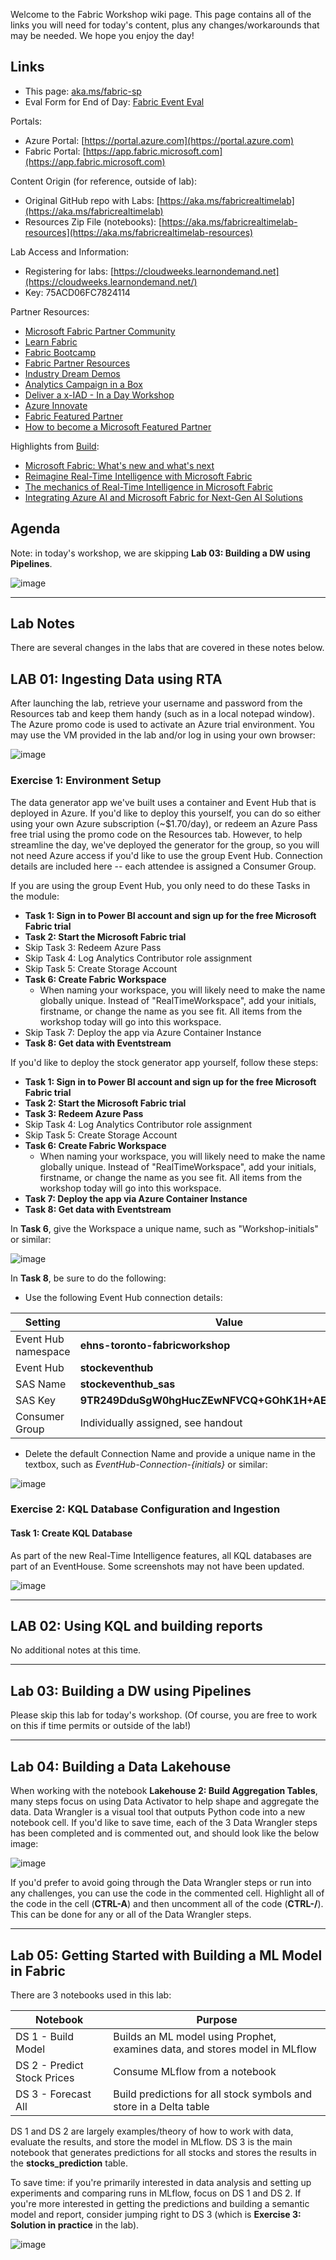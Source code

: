 Welcome to the Fabric Workshop wiki page. This page contains all of the links you will need for today's content, plus any changes/workarounds that may be needed. We hope you enjoy the day!
 
## Links
 
* This page: [aka.ms/fabric-sp](https://aka.ms/fabric-sp)
* Eval Form for End of Day: [Fabric Event Eval](https://forms.office.com/pages/responsepage.aspx?id=v4j5cvGGr0GRqy180BHbR5UnTHndg5dHvqF4p45wkjZURFZONzBXNUtTNzZRWEpSV0VLRURXSlM3Ti4u&origin=QRCode&qrcodeorigin=presentation)
 
Portals:
* Azure Portal: [https://portal.azure.com](https://portal.azure.com)
* Fabric Portal: [https://app.fabric.microsoft.com](https://app.fabric.microsoft.com)
 
Content Origin (for reference, outside of lab):
* Original GitHub repo with Labs: [https://aka.ms/fabricrealtimelab](https://aka.ms/fabricrealtimelab)
* Resources Zip File (notebooks): [https://aka.ms/fabricrealtimelab-resources](https://aka.ms/fabricrealtimelab-resources)
 
Lab Access and Information:
* Registering for labs: [https://cloudweeks.learnondemand.net](https://cloudweeks.learnondemand.net/)
* Key: 75ACD06FC7824114
 
Partner Resources:
* [Microsoft Fabric Partner Community](https://aka.ms/JoinFabricPartnerCommunity)
* [Learn Fabric](https://aka.ms/learn-fabric)
* [Fabric Bootcamp](https://aka.ms/azuredepthworkshops)
* [Fabric Partner Resources](https://aka.ms/FabricPartnerResources)
* [Industry Dream Demos](https://aka.ms/dreams)
* [Analytics Campaign in a Box](https://aka.ms/AnalyticsCIAB)
* [Deliver a x-IAD - In a Day Workshop](https://aka.ms/XIADPartnerOpportunity)
* [Azure Innovate](https://aka.ms/AzurePLofferings)
* [Fabric Featured Partner](https://aka.ms/FabricFeaturedPartners)
* [How to become a Microsoft Featured Partner](https://aka.ms/HowToBecomeFFP)
 
Highlights from [Build](https://build.microsoft.com):
* [Microsoft Fabric: What's new and what's next](https://build.microsoft.com/en-US/sessions/e2dadf62-d982-4467-9c5c-fd232d663783?source=sessions)
* [Reimagine Real-Time Intelligence with Microsoft Fabric](https://build.microsoft.com/en-US/sessions/2b5c3675-36e7-4d70-bf4e-3d98c913a018?source=sessions)
* [The mechanics of Real-Time Intelligence in Microsoft Fabric](https://build.microsoft.com/en-US/sessions/514d3926-7f9a-412b-a095-93d6e5df0bca?source=sessions)
* [Integrating Azure AI and Microsoft Fabric for Next-Gen AI Solutions](https://build.microsoft.com/en-US/sessions/91971ab3-93e4-429d-b2d7-5b60b2729b72?source=sessions)
 
## Agenda
 
Note: in today's workshop, we are skipping **Lab 03: Building a DW using Pipelines**.
 
![image](https://github.com/bhitney/TalkNotes/assets/2793422/b2dc58b3-5666-4817-9b00-b949480bedf5)
 
***
 
## Lab Notes
 
There are several changes in the labs that are covered in these notes below.
 
## LAB 01: Ingesting Data using RTA
 
After launching the lab, retrieve your username and password from the Resources tab and keep them handy (such as in a local notepad window). The Azure promo code is used to activate an Azure trial environment. You may use the VM provided in the lab and/or log in using your own browser:
 
![image](https://github.com/bhitney/TalkNotes/assets/2793422/3021ecc2-208b-4ce6-8a5e-7bd6f7a8c2e5)
 
### Exercise 1: Environment Setup
 
The data generator app we've built uses a container and Event Hub that is deployed in Azure. If you'd like to deploy this yourself, you can do so either using your own Azure subscription (~$1.70/day), or redeem an Azure Pass free trial using the promo code on the Resources tab. However, to help streamline the day, we've deployed the generator for the group, so you will not need Azure access if you'd like to use the group Event Hub. Connection details are included here -- each attendee is assigned a Consumer Group.
 
If you are using the group Event Hub, you only need to do these Tasks in the module:
 
* **Task 1: Sign in to Power BI account and sign up for the free Microsoft Fabric trial**
* **Task 2: Start the Microsoft Fabric trial**
* Skip Task 3: Redeem Azure Pass
* Skip Task 4: Log Analytics Contributor role assignment
* Skip Task 5: Create Storage Account
* **Task 6: Create Fabric Workspace**
  * When naming your workspace, you will likely need to make the name globally unique. Instead of "RealTimeWorkspace", add your initials, firstname, or change the name as you see fit. All items from the workshop today will go into this workspace.
* Skip Task 7: Deploy the app via Azure Container Instance
* **Task 8: Get data with Eventstream**
 
If you'd like to deploy the stock generator app yourself, follow these steps:
 
* **Task 1: Sign in to Power BI account and sign up for the free Microsoft Fabric trial**
* **Task 2: Start the Microsoft Fabric trial**
* **Task 3: Redeem Azure Pass**
* Skip Task 4: Log Analytics Contributor role assignment
* Skip Task 5: Create Storage Account
* **Task 6: Create Fabric Workspace**
  * When naming your workspace, you will likely need to make the name globally unique. Instead of "RealTimeWorkspace", add your initials, firstname, or change the name as you see fit. All items from the workshop today will go into this workspace.
* **Task 7: Deploy the app via Azure Container Instance**
* **Task 8: Get data with Eventstream**
 
In **Task 6**, give the Workspace a unique name, such as "Workshop-initials" or similar:
 
![image](https://github.com/bhitney/TalkNotes/assets/2793422/467d5e14-36aa-4862-ab45-5ab3d5e214c6)
 
In **Task 8**, be sure to do the following:
* Use the following Event Hub connection details:
 
| Setting | Value|
| -------- | ------- |
| Event Hub namespace| **ehns-toronto-fabricworkshop** |
| Event Hub| **stockeventhub** |
| SAS Name| **stockeventhub_sas** |
| SAS Key| **9TR249DduSgW0hgHucZEwNFVCQ+GOhK1H+AEhHxJpUE=** |
| Consumer Group | Individually assigned, see handout |
 
* Delete the default Connection Name and provide a unique name in the textbox, such as *EventHub-Connection-{initials}* or similar:
 
![image](https://github.com/bhitney/TalkNotes/assets/2793422/4e093598-c03b-4b1b-b07e-a3916c7542a1)
 
### Exercise 2: KQL Database Configuration and Ingestion
 
#### Task 1: Create KQL Database
 
As part of the new Real-Time Intelligence features, all KQL databases are part of an EventHouse. Some screenshots may not have been updated.
 
![image](https://github.com/bhitney/TalkNotes/assets/2793422/6860198d-ef85-4f41-a933-cfe45e611977)
 
***
 
## LAB 02: Using KQL and building reports
 
No additional notes at this time.
 
***
 
## Lab 03: Building a DW using Pipelines
 
Please skip this lab for today's workshop. (Of course, you are free to work on this if time permits or outside of the lab!)
 
***
 
## Lab 04: Building a Data Lakehouse
 
When working with the notebook **Lakehouse 2: Build Aggregation Tables**, many steps focus on using Data Activator to help shape and aggregate the data. Data Wrangler is a visual tool that outputs Python code into a new notebook cell. If you'd like to save time, each of the 3 Data Wrangler steps has been completed and is commented out, and should look like the below image:
 
![image](https://github.com/bhitney/TalkNotes/assets/2793422/60655d53-d012-478e-9229-4e5abdf348ff)
 
If you'd prefer to avoid going through the Data Wrangler steps or run into any challenges, you can use the code in the commented cell. Highlight all of the code in the cell (**CTRL-A**) and then uncomment all of the code (**CTRL-/**). This can be done for any or all of the Data Wrangler steps.
 
***
 
## Lab 05: Getting Started with Building a ML Model in Fabric
 
There are 3 notebooks used in this lab:
 
| Notebook | Purpose |
| -------- | ------- |
| DS 1 - Build Model | Builds an ML model using Prophet, examines data, and stores model in MLflow |
| DS 2 - Predict Stock Prices | Consume MLflow from a notebook |
| DS 3 - Forecast All | Build predictions for all stock symbols and store in a Delta table |
 
DS 1 and DS 2 are largely examples/theory of how to work with data, evaluate the results, and store the model in MLflow. DS 3 is the main notebook that generates predictions for all stocks and stores the results in the **stocks_prediction** table.
 
To save time: if you're primarily interested in data analysis and setting up experiments and comparing runs in MLflow, focus on DS 1 and DS 2. If you're more interested in getting the predictions and building a semantic model and report, consider jumping right to DS 3 (which is **Exercise 3: Solution in practice** in the lab).
 
![image](https://github.com/bhitney/TalkNotes/assets/2793422/f40d2b5a-43b0-4f9f-91fc-49f223360d85)
